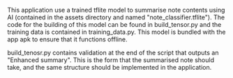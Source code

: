 This application use a trained tflite model to summarise note contents using AI (contained in the assets directory and named "note_classifier.tflite"). The code for the building of this model can be found in build_tensor.py and the training data is contained in training_data.py. This model is bundled with the app apk to ensure that it functions offline.

build_tenosr.py contains validation at the end of the script that outputs an "Enhanced summary". This is the form that the summarised note should take, and the same structure should be implemented in the application.
